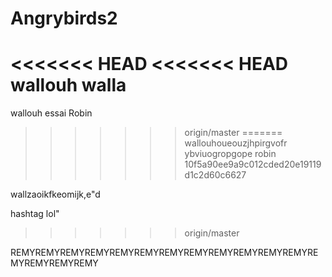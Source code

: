 # Angrybirds2

<<<<<<< HEAD
<<<<<<< HEAD
wallouh
walla
=======
wallouh essai Robin
>>>>>>> origin/master
=======
wallouhoueouzjhpirgvofr
ybviuogropgope robin
>>>>>>> 10f5a90ee9a9c012cded20e19119d1c2d60c6627

wallzaoikfkeomijk,e"d

hashtag lol"
>>>>>>> origin/master

REMYREMYREMYREMYREMYREMYREMYREMYREMYREMYREMYREMYREMYREMYREMYREMY
